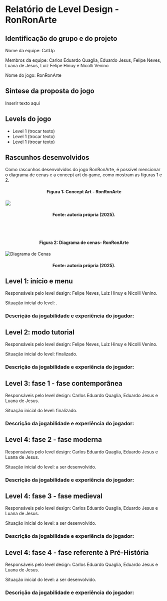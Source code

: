 <h1>Relatório de Level Design - RonRonArte</h1>

<h2>Identificação do grupo e do projeto</h2>
<p>Nome da equipe: CatUp</p>
<p>Membros da equipe: Carlos Eduardo Quaglia, Eduardo Jesus, Felipe Neves, Luana de Jesus, Luiz Felipe Hinuy e Nicolli Venino</p>
<p>Nome do jogo: RonRonArte</p>


<h2>Síntese da proposta do jogo</h2>
<p>Inserir texto aqui</p>

<h2>Levels do jogo</h2>
<ul>
    <li>Level 1 (trocar texto)</li>
    <li>Level 1 (trocar texto)</li>
    <li>Level 1 (trocar texto)</li>
</ul>

<h2>Rascunhos desenvolvidos</h2>
<p>Como rascunhos desenvolvidos do jogo RonRonArte, é possível mencionar o diagrama de cenas e a concept art do game, como mostram as figuras 1 e 2.</p>
<h4 align = "center">Figura 1: Concept Art - RonRonArte</h4>

<img src= "https://github.com/user-attachments/assets/a677422f-3ba7-451c-8b8e-cda80a3d78d4)" style = "border: 1px solid #ffffff">

<h4 align = "center">Fonte: autoria própria (2025).</h4> <br> <br>

<h4 align = "center">Figura 2: Diagrama de cenas- RonRonArte</h4>

![Diagrama de Cenas](https://github.com/user-attachments/assets/f3be92a6-14b0-4eb1-8219-3b76fd87e4fe)
<h4 align = "center">Fonte: autoria própria (2025).</h4>

<h2>Level 1: início e menu</h2>
<p>Responsáveis pelo level design: Felipe Neves, Luiz Hinuy e Nicolli Venino.</p>
<p>Situação inicial do level: .</p>
<h3>Descrição da jogabilidade e experiência do jogador:</h3>

<h2>Level 2: modo tutorial</h2>
<p>Responsáveis pelo level design: Felipe Neves, Luiz Hinuy e Nicolli Venino.</p>
<p>Situação inicial do level: finalizado.</p>
<h3>Descrição da jogabilidade e experiência do jogador:</h3>


<h2>Level 3: fase 1 - fase contemporânea</h2>
<p>Responsáveis pelo level design: Carlos Eduardo Quaglia, Eduardo Jesus e Luana de Jesus.</p>
<p>Situação inicial do level: finalizado.</p>
<h3>Descrição da jogabilidade e experiência do jogador:</h3>

<h2>Level 4: fase 2 - fase moderna</h2>
<p>Responsáveis pelo level design: Carlos Eduardo Quaglia, Eduardo Jesus e Luana de Jesus.</p>
<p>Situação inicial do level: a ser desenvolvido.</p>
<h3>Descrição da jogabilidade e experiência do jogador:</h3>

<h2>Level 4: fase 3 - fase medieval</h2>
<p>Responsáveis pelo level design: Carlos Eduardo Quaglia, Eduardo Jesus e Luana de Jesus.</p>
<p>Situação inicial do level: a ser desenvolvido.</p>
<h3>Descrição da jogabilidade e experiência do jogador:</h3>

<h2>Level 4: fase 4 - fase referente à Pré-História</h2>
<p>Responsáveis pelo level design: Carlos Eduardo Quaglia, Eduardo Jesus e Luana de Jesus.</p>
<p>Situação inicial do level: a ser desenvolvido.</p>
<h3>Descrição da jogabilidade e experiência do jogador:</h3>




